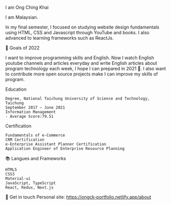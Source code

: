 I am Ong Ching Khai

I am Malaysian.

In my final semester, I focused on studying website design fundamentals using HTML, CSS and Javascript through YouTube and books.
I also advanced to learning frameworks such as ReactJs.

🔭 Goals of 2022

I want to improve programming skills and English. Now I watch English youtube channels and articles everyday and write English articles about program technology each week, I hope I can prepared in 2021 💪. I also want to contribute more open source projects make I can improve my skills of program.

Education

    Degree, National Taichung University of Science and Technology, Taichung
    September 2017 — June 2021
    Information Management
    - Average Score:79.51
    
Certification

    Fundamentals of e-Commerce
    CRM Certification
    e-Enterprise Assistant Planner Certification
    Application Engineer of Enterprise Resource Planning

📚 Langues and Frameworks

    HTML5
    CSS3
    Material-ui
    JavaScript, TypeScript
    React, Redux, Next.js

🔗 Get in touch
Personal site: https://ongck-portfolio.netlify.app/about
